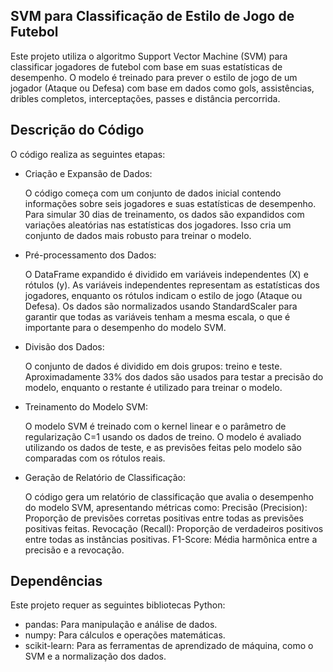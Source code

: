 ## SVM para Classificação de Estilo de Jogo de Futebol
Este projeto utiliza o algoritmo Support Vector Machine (SVM) para classificar jogadores de futebol com base em suas estatísticas de desempenho. O modelo é treinado para prever o estilo de jogo de um jogador (Ataque ou Defesa) com base em dados como gols, assistências, dribles completos, interceptações, passes e distância percorrida.

## Descrição do Código
O código realiza as seguintes etapas:

- Criação e Expansão de Dados:

    O código começa com um conjunto de dados inicial contendo informações sobre seis jogadores e suas estatísticas de desempenho.
    Para simular 30 dias de treinamento, os dados são expandidos com variações aleatórias nas estatísticas dos jogadores. Isso cria um conjunto de dados mais robusto para treinar o modelo.
  
- Pré-processamento dos Dados:

    O DataFrame expandido é dividido em variáveis independentes (X) e rótulos (y).
    As variáveis independentes representam as estatísticas dos jogadores, enquanto os rótulos indicam o estilo de jogo (Ataque ou Defesa).
    Os dados são normalizados usando StandardScaler para garantir que todas as variáveis tenham a mesma escala, o que é importante para o desempenho do modelo SVM.
  
- Divisão dos Dados:

    O conjunto de dados é dividido em dois grupos: treino e teste. Aproximadamente 33% dos dados são usados para testar a precisão do modelo, enquanto o restante é utilizado para treinar o modelo.

- Treinamento do Modelo SVM:

    O modelo SVM é treinado com o kernel linear e o parâmetro de regularização C=1 usando os dados de treino.
    O modelo é avaliado utilizando os dados de teste, e as previsões feitas pelo modelo são comparadas com os rótulos reais.
  
- Geração de Relatório de Classificação:

    O código gera um relatório de classificação que avalia o desempenho do modelo SVM, apresentando métricas como:
    Precisão (Precision): Proporção de previsões corretas positivas entre todas as previsões positivas feitas.
    Revocação (Recall): Proporção de verdadeiros positivos entre todas as instâncias positivas.
    F1-Score: Média harmônica entre a precisão e a revocação.

## Dependências

Este projeto requer as seguintes bibliotecas Python:

- pandas: Para manipulação e análise de dados.
- numpy: Para cálculos e operações matemáticas.
- scikit-learn: Para as ferramentas de aprendizado de máquina, como o SVM e a normalização dos dados.
